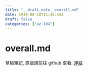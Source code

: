```yaml
---
title: "__draft_note__overall.md"
date: 1919-08-10T11:45:14Z
draft: false
categories: ["az-104"]
---
```


# overall.md

草稿筆記, 原版請前往 github 查看: [連結](https://github.com/tinghaolai/just-random-note/blob/master/az-104/overall.md)